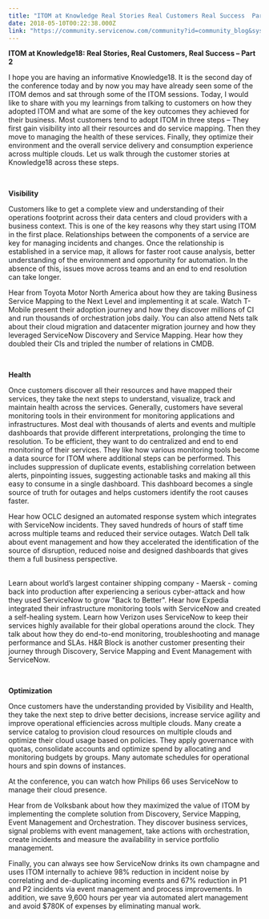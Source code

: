 ```yaml
---
title: "ITOM at Knowledge Real Stories Real Customers Real Success  Part "
date: 2018-05-10T00:22:38.000Z
link: "https://community.servicenow.com/community?id=community_blog&sys_id=a5de57d8db8a9b40fac7f4621f96190f"
---
```

<p><strong>ITOM at Knowledge18: Real Stories, Real Customers, Real Success – Part 2</strong></p>
<p>I hope you are having an informative Knowledge18. It is the second day of the conference today and by now you may have already seen some of the ITOM demos and sat through some of the ITOM sessions. Today, I would like to share with you my learnings from talking to customers on how they adopted ITOM and what are some of the key outcomes they achieved for their business. Most customers tend to adopt ITOM in three steps – They first gain visibility into all their resources and do service mapping. Then they move to managing the health of these services. Finally, they optimize their environment and the overall service delivery and consumption experience across multiple clouds. Let us walk through the customer stories at Knowledge18 across these steps.</p>
<p> </p>
<p><strong>Visibility</strong></p>
<p>Customers like to get a complete view and understanding of their operations footprint across their data centers and cloud providers with a business context. This is one of the key reasons why they start using ITOM in the first place. Relationships between the components of a service are key for managing incidents and changes. Once the relationship is established in a service map, it allows for faster root cause analysis, better understanding of the environment and opportunity for automation. In the absence of this, issues move across teams and an end to end resolution can take longer.</p>
<p>Hear from Toyota Motor North America about how they are taking Business Service Mapping to the Next Level and implementing it at scale. Watch T-Mobile present their adoption journey and how they discover millions of CI and run thousands of orchestration jobs daily. You can also attend Nets talk about their cloud migration and datacenter migration journey and how they leveraged ServiceNow Discovery and Service Mapping. Hear how they doubled their CIs and tripled the number of relations in CMDB.</p>
<p> </p>
<p><strong>Health</strong></p>
<p>Once customers discover all their resources and have mapped their services, they take the next steps to understand, visualize, track and maintain health across the services. Generally, customers have several monitoring tools in their environment for monitoring applications and infrastructures. Most deal with thousands of alerts and events and multiple dashboards that provide different interpretations, prolonging the time to resolution. To be efficient, they want to do centralized and end to end monitoring of their services. They like how various monitoring tools become a data source for ITOM where additional steps can be performed. This includes suppression of duplicate events, establishing correlation between alerts, pinpointing issues, suggesting actionable tasks and making all this easy to consume in a single dashboard. This dashboard becomes a single source of truth for outages and helps customers identify the root causes faster.</p>
<p>Hear how OCLC designed an automated response system which integrates with ServiceNow incidents. They saved hundreds of hours of staff time across multiple teams and reduced their service outages. Watch Dell talk about event management and how they accelerated the identification of the source of disruption, reduced noise and designed dashboards that gives them a full business perspective.</p>
<p><br /> Learn about world’s largest container shipping company - Maersk - coming back into production after experiencing a serious cyber-attack and how they used ServiceNow to grow &#34;Back to Better&#34;. Hear how Expedia integrated their infrastructure monitoring tools with ServiceNow and created a self-healing system. Learn how Verizon uses ServiceNow to keep their services highly available for their global operations around the clock. They talk about how they do end-to-end monitoring, troubleshooting and manage performance and SLAs. H&amp;R Block is another customer presenting their journey through Discovery, Service Mapping and Event Management with ServiceNow.</p>
<p> </p>
<p><strong>Optimization</strong></p>
<p>Once customers have the understanding provided by Visibility and Health, they take the next step to drive better decisions, increase service agility and improve operational efficiencies across multiple clouds. Many create a service catalog to provision cloud resources on multiple clouds and optimize their cloud usage based on policies. They apply governance with quotas, consolidate accounts and optimize spend by allocating and monitoring budgets by groups. Many automate schedules for operational hours and spin downs of instances. </p>
<p>At the conference, you can watch how Philips 66 uses ServiceNow to manage their cloud presence.</p>
<p>Hear from de Volksbank about how they maximized the value of ITOM by implementing the complete solution from Discovery, Service Mapping, Event Management and Orchestration. They discover business services, signal problems with event management, take actions with orchestration, create incidents and measure the availability in service portfolio management.</p>
<p>Finally, you can always see how ServiceNow drinks its own champagne and uses ITOM internally to achieve 98% reduction in incident noise by correlating and de-duplicating incoming events and 67% reduction in P1 and P2 incidents via event management and process improvements. In addition, we save 9,600 hours per year via automated alert management and avoid $780K of expenses by eliminating manual work.</p>